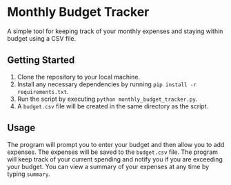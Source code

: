 # Monthly Budget Tracker
A simple tool for keeping track of your monthly expenses and staying within budget using a CSV file.

## Getting Started
1. Clone the repository to your local machine.
2. Install any necessary dependencies by running `pip install -r requirements.txt`.
3. Run the script by executing `python monthly_budget_tracker.py`.
4. A `budget.csv` file will be created in the same directory as the script.

## Usage
The program will prompt you to enter your budget and then allow you to add expenses. The expenses will be saved to the `budget.csv` file. The program will keep track of your current spending and notify you if you are exceeding your budget. You can view a summary of your expenses at any time by typing `summary`.